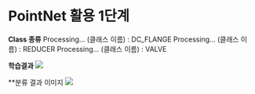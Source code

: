 # PointNet 활용 1단계

**Class 종류**
Processing... (클래스 이름) : DC_FLANGE
Processing... (클래스 이름) : REDUCER
Processing... (클래스 이름) : VALVE

**학습결과**
<img src = https://user-images.githubusercontent.com/60258130/221104250-f603c61f-3a4d-44f2-9d4e-adbecd0cafd8.png>

**분류 결과 이미지 
<img src = https://user-images.githubusercontent.com/60258130/221104266-a8c86884-38d1-40bd-9ed8-41d9afd715b9.png>


